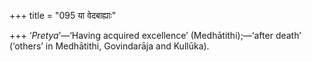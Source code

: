 +++
title = "095 या वेदबाह्याः"

+++
‘*Pretya*’—‘Having acquired excellence’ (Medhātithi);—‘after death’
(‘others’ in Medhātithi, Govindarāja and Kullūka).
